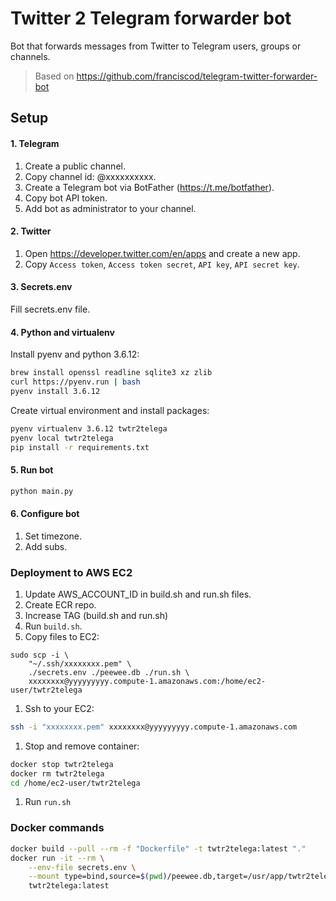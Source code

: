 # Twitter 2 Telegram forwarder bot
Bot that forwards messages from Twitter to Telegram users, groups or channels.
> Based on https://github.com/franciscod/telegram-twitter-forwarder-bot

## Setup
#### 1. Telegram
1. Create a public channel.
1. Copy channel id: @xxxxxxxxxx.
1. Create a Telegram bot via BotFather (https://t.me/botfather).
1. Copy bot API token.
1. Add bot as administrator to your channel.

#### 2. Twitter
1. Open https://developer.twitter.com/en/apps and create a new app.
1. Copy `Access token`, `Access token secret`, `API key`, `API secret key`.

#### 3. Secrets.env
Fill secrets.env file.

#### 4. Python and virtualenv
Install pyenv and python 3.6.12:
```bash
brew install openssl readline sqlite3 xz zlib
curl https://pyenv.run | bash
pyenv install 3.6.12
```
Create virtual environment and install packages:
```bash
pyenv virtualenv 3.6.12 twtr2telega
pyenv local twtr2telega
pip install -r requirements.txt
```

#### 5. Run bot
```bash
python main.py
```

#### 6. Configure bot
1. Set timezone.
1. Add subs.

### Deployment to AWS EC2
1. Update AWS_ACCOUNT_ID in build.sh and run.sh files.
2. Create ECR repo.
3. Increase TAG (build.sh and run.sh)
4. Run `build.sh`.
5. Copy files to EC2:
```
sudo scp -i \
    "~/.ssh/xxxxxxxx.pem" \
    ./secrets.env ./peewee.db ./run.sh \
    xxxxxxxx@yyyyyyyyy.compute-1.amazonaws.com:/home/ec2-user/twtr2telega
```
1. Ssh to your EC2:
```bash
ssh -i "xxxxxxxx.pem" xxxxxxxx@yyyyyyyyy.compute-1.amazonaws.com
```
1. Stop and remove container:
```bash
docker stop twtr2telega
docker rm twtr2telega
cd /home/ec2-user/twtr2telega
``` 
1. Run `run.sh`

### Docker commands
```bash
docker build --pull --rm -f "Dockerfile" -t twtr2telega:latest "."
docker run -it --rm \
    --env-file secrets.env \
    --mount type=bind,source=$(pwd)/peewee.db,target=/usr/app/twtr2telega/peewee.db \
    twtr2telega:latest
```
```
